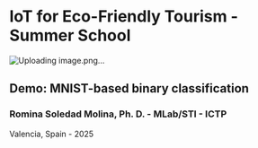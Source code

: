 # IoT for Eco-Friendly Tourism - Summer School

![Uploading image.png…]()


## Demo: MNIST-based binary classification
### Romina Soledad Molina, Ph. D. - MLab/STI - ICTP
Valencia, Spain - 2025
